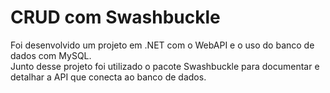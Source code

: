 # CRUD com Swashbuckle

Foi desenvolvido um projeto em .NET com o WebAPI e o uso do banco de dados com MySQL.
<br>
Junto desse projeto foi utilizado o pacote Swashbuckle para documentar e detalhar a API que conecta ao banco de dados.
